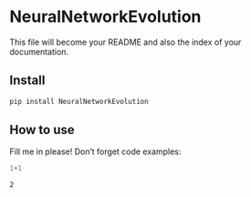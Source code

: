 # NeuralNetworkEvolution

<!-- WARNING: THIS FILE WAS AUTOGENERATED! DO NOT EDIT! -->

This file will become your README and also the index of your
documentation.

## Install

``` sh
pip install NeuralNetworkEvolution
```

## How to use

Fill me in please! Don’t forget code examples:

``` python
1+1
```

    2
